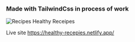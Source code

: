 ### Made with TailwindCss in process of work 
![Recipes](recipes-video.gif)
Healthy Receipes

Live site https://healthy-recepies.netlify.app/